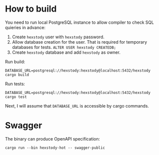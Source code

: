 # How to build
You need to run local PostgreSQL instance to allow compiler to check SQL quieries in advance:
1. Create `hexstody` user with `hexstody` password.
2. Allow database creation for the user. That is required for temporary databases for tests. `ALTER USER hexstody CREATEDB;`
3. Create `hexstody` database and add `hexstody` as owner.

Run build:
```
DATABASE_URL=postgresql://hexstody:hexstody@localhost:5432/hexstody cargo build
```

Run tests:
```
DATABASE_URL=postgresql://hexstody:hexstody@localhost:5432/hexstody cargo test
```

Next, I will assume that `DATABASE_URL` is accessible by cargo commands.

# Swagger

The binary can produce OpenAPI specification:
```
cargo run --bin hexstody-hot -- swagger-public
```